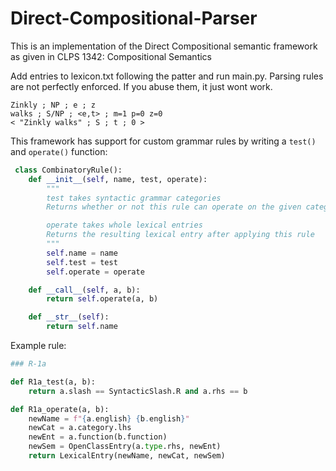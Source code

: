 # Direct-Compositional-Parser

This is an implementation of the Direct Compositional semantic framework as given in CLPS 1342: Compositional Semantics

Add entries to lexicon.txt following the patter and run main.py. Parsing rules are not perfectly enforced. If you abuse them, it just wont work.

```
Zinkly ; NP ; e ; z
walks ; S/NP ; <e,t> ; m=1 p=0 z=0
< "Zinkly walks" ; S ; t ; 0 >
```

 This framework has support for custom grammar rules by writing a `test()` and `operate()` function:

```python
 class CombinatoryRule():   
  	def __init__(self, name, test, operate):
        """
        test takes syntactic grammar categories
        Returns whether or not this rule can operate on the given categories

        operate takes whole lexical entries
        Returns the resulting lexical entry after applying this rule
        """
        self.name = name
        self.test = test
        self.operate = operate

    def __call__(self, a, b):
        return self.operate(a, b)

    def __str__(self):
        return self.name
```



Example rule:

```python
### R-1a

def R1a_test(a, b):
    return a.slash == SyntacticSlash.R and a.rhs == b

def R1a_operate(a, b):
    newName = f"{a.english} {b.english}"
    newCat = a.category.lhs
    newEnt = a.function(b.function)
    newSem = OpenClassEntry(a.type.rhs, newEnt)
    return LexicalEntry(newName, newCat, newSem)
```

